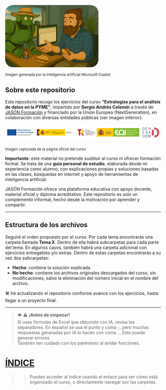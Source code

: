 <div style="display: flex; justify-content: left;">
    <img src="imag/v3.png" style="border-radius: 25px; width: 60%;">
</div>

<small>Imagen generada por la inteligencia artificial Microsoft Copilot</small>

## Sobre este repositorio

Este repositorio recoge los ejercicios del curso **“Estrategias para el análisis de datos en la PYME”**, impartido por **Sergio Andrés Celemin** a través de [JASÓN Formación](https://www.jasonformacion.com) y financiado por la Unión Europea (NextGeneration), en colaboración con diversas entidades públicas (ver imagen inferior).

<img src="imag/ico.jpg" width="1000">  
      
<small>Imagen capturada de la página oficial del curso</small>

**Importante**: este material no pretende sustituir al curso ni ofrecer formación formal. Se trata de una **guía personal de estudio**, elaborada desde mi experiencia como alumno, con explicaciones propias y soluciones basadas en las clases, búsquedas en internet y apoyo de herramientas de inteligencia artificial.

JASÓN Formación ofrece una plataforma educativa con apoyo docente, material oficial y diploma acreditativo. Este repositorio es solo un complemento informal, hecho desde la motivación por aprender y compartir.

---
## Estructura de los archivos

Seguiré el orden propuesto por el curso. Por cada tema encontrarás una carpeta llamada **Tema X**. Dentro de ella habrá subcarpetas para cada parte del tema. En algunos casos, también habrá una carpeta adicional con ejercicios entregables y/o extras. Dentro de estas carpetas encontrarás a su vez dos subcarpetas:

- **Hecho**: contiene la solución explicada.
- **No hecho**: contiene los archivos originales descargados del curso, sin modificaciones, salvo la eliminación del número inicial en el nombre del archivo.

  
🛠️ Iré actualizando el repositorio conforme avance con los ejercicios, hasta llegar a un proyecto final.

---

> 👁️ ⚠️ **¡Antes de empezar!**  
> Si usas fórmulas de Excel que obtuviste con IA, revisa los separadores. En español se usa el punto y coma `;`, pero muchas respuestas generadas por IA lo hacen con coma `,`. Esto puede generar errores.  
> También ten cuidado con los paréntesis al anidar funciones.
  
# [ÍNDICE](https://github.com/PepeReinaCampo/Microsoft-Excel/blob/main/indice.md)

>> Puedes acceder al índice usando el enlace para ver cómo está organizado el curso, o directamente navegar por las carpetas.
